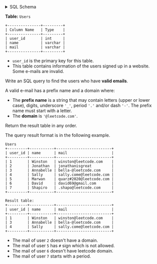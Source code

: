 <details>
<summary> SQL Schema</summary>

```sql
DROP TABLE IF EXISTS Users;

CREATE TABLE IF NOT EXISTS
  Users (user_id int, name varchar(30), mail varchar(50));

INSERT INTO
  Users (user_id, name, mail)
VALUES
  ('1', 'Winston', 'winston@leetcode.com'),
  ('2', 'Jonathan', 'jonathanisgreat'),
  ('3', 'Annabelle', 'bella-@leetcode.com'),
  ('4', 'Sally', 'sally.come@leetcode.com'),
  ('5', 'Marwan', 'quarz#2020@leetcode.com'),
  ('6', 'David', 'david69@gmail.com'),
  ('7', 'Shapiro', '.shapo@leetcode.com');
```

</details>

**Table:** `Users`

```
+---------------+---------+
| Column Name   | Type    |
+---------------+---------+
| user_id       | int     |
| name          | varchar |
| mail          | varchar |
+---------------+---------+
```

- `user_id` is the primary key for this table.
- This table contains information of the users signed up in a website. Some e-mails are invalid.

Write an SQL query to find the users who have **valid emails**.

A valid e-mail has a prefix name and a domain where: 

- The **prefix name** is a string that may contain letters (upper or lower case), digits, underscore `'_'`, period `'.'` and/or dash `'-'`. The prefix name must start with a letter.
- The **domain** is `'@leetcode.com'`.

Return the result table in any order.

The query result format is in the following example.

```
Users
+---------+-----------+-------------------------+
| user_id | name      | mail                    |
+---------+-----------+-------------------------+
| 1       | Winston   | winston@leetcode.com    |
| 2       | Jonathan  | jonathanisgreat         |
| 3       | Annabelle | bella-@leetcode.com     |
| 4       | Sally     | sally.come@leetcode.com |
| 5       | Marwan    | quarz#2020@leetcode.com |
| 6       | David     | david69@gmail.com       |
| 7       | Shapiro   | .shapo@leetcode.com     |
+---------+-----------+-------------------------+

Result table:
+---------+-----------+-------------------------+
| user_id | name      | mail                    |
+---------+-----------+-------------------------+
| 1       | Winston   | winston@leetcode.com    |
| 3       | Annabelle | bella-@leetcode.com     |
| 4       | Sally     | sally.come@leetcode.com |
+---------+-----------+-------------------------+
```

- The mail of user `2` doesn't have a domain.
- The mail of user `5` has `#` sign which is not allowed.
- The mail of user `6` doesn't have leetcode domain.
- The mail of user `7` starts with a period.